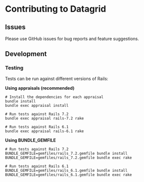 # Contributing to Datagrid

## Issues

Please use GitHub issues for bug reports and feature suggestions.

## Development

### Testing

Tests can be run against different versions of Rails:

**Using appraisals (recommended)**

``` shell
# Install the dependencies for each appraisal
bundle install
bundle exec appraisal install

# Run tests against Rails 7.2
bundle exec appraisal rails-7.2 rake

# Run tests against Rails 6.1
bundle exec appraisal rails-6.1 rake
```

**Using BUNDLE_GEMFILE**

``` shell
# Run tests against Rails 7.2
BUNDLE_GEMFILE=gemfiles/rails_7.2.gemfile bundle install
BUNDLE_GEMFILE=gemfiles/rails_7.2.gemfile bundle exec rake

# Run tests against Rails 6.1
BUNDLE_GEMFILE=gemfiles/rails_6.1.gemfile bundle install
BUNDLE_GEMFILE=gemfiles/rails_6.1.gemfile bundle exec rake
```
